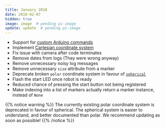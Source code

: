 ```yaml
---
title: January 2018
date: 2018-02-07
hidden: true
image: image  # pending pi-image
update: update  # pending pi-image
---
```


- Support for [custom Arduino commands](/api/servo-assembly/arduino-commands/)
- Implement [Cartesian coordinate system](/api/vision/coordinates/#cartesian-coordinates)
- Fix issue with camera after code terminates
- Remove dates from logs (They were wrong anyway)
- Remove unnecessary noisy log messages
- Remove unnecessary `size` attribute from a marker
- Deprecate broken `polar` coordinate system in favour of [`spherical`](/api/vision/coordinates/#spherical-coordinates)
- Flash the start LED once robot is ready
- Reduced chance of pressing the start button not being registered
- Make indexing into a list of markers actually return a marker instance, instead of `None`

{{% notice warning %}}
The currently existing polar coordinate system is deprecated in favour of spherical. The spherical system is easier to understand, and better documented than polar. We recommend updating as soon as possible!
{{% /notice %}}
